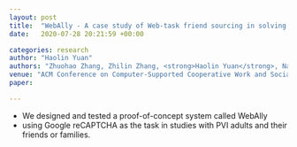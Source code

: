 ```yaml
---
layout: post
title:  "WebAlly - A case study of Web-task friend sourcing in solving CAPTCHA"
date:   2020-07-28 20:21:59 +00:00

categories: research
author: "Haolin Yuan"
authors: "Zhuohao Zhang, Zhilin Zhang, <strong>Haolin Yuan</strong>, Nata M Barbosa, Sauvik Das, Yang Wang"
venue: "ACM Conference on Computer-Supported Cooperative Work and Social Computing (CSCW), 2021, Submitted"
paper: 

---
```


* We designed and tested a proof-of-concept system called WebAlly 
* using Google reCAPTCHA as the task in studies with PVI adults and their friends or families.

